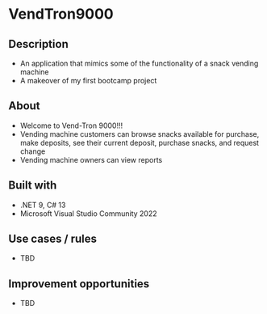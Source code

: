 # VendTron9000
## Description
+ An application that mimics some of the functionality of a snack vending machine
+ A makeover of my first bootcamp project
## About
+ Welcome to Vend-Tron 9000!!!
+ Vending machine customers can browse snacks available for purchase, make deposits, see their current deposit, purchase snacks, and request change
+ Vending machine owners can view reports
## Built with
+ .NET 9, C# 13
+ Microsoft Visual Studio Community 2022
## Use cases / rules
+ TBD
## Improvement opportunities
+ TBD
